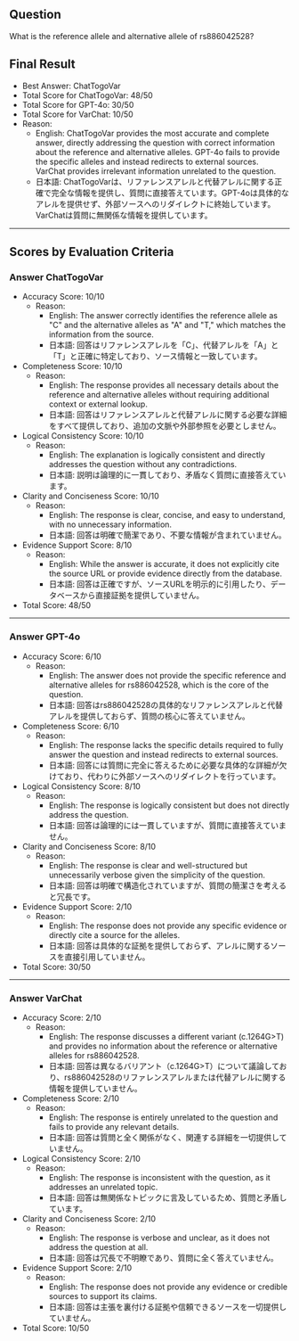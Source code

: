 ## Question

What is the reference allele and alternative allele of rs886042528?

## Final Result

- Best Answer: ChatTogoVar
- Total Score for ChatTogoVar: 48/50
- Total Score for GPT-4o: 30/50
- Total Score for VarChat: 10/50
- Reason:
  - English: ChatTogoVar provides the most accurate and complete answer, directly addressing the question with correct information about the reference and alternative alleles. GPT-4o fails to provide the specific alleles and instead redirects to external sources. VarChat provides irrelevant information unrelated to the question.
  - 日本語: ChatTogoVarは、リファレンスアレルと代替アレルに関する正確で完全な情報を提供し、質問に直接答えています。GPT-4oは具体的なアレルを提供せず、外部ソースへのリダイレクトに終始しています。VarChatは質問に無関係な情報を提供しています。

---

## Scores by Evaluation Criteria

### Answer ChatTogoVar
- Accuracy Score: 10/10
  - Reason: 
    - English: The answer correctly identifies the reference allele as "C" and the alternative alleles as "A" and "T," which matches the information from the source.
    - 日本語: 回答はリファレンスアレルを「C」、代替アレルを「A」と「T」と正確に特定しており、ソース情報と一致しています。
- Completeness Score: 10/10
  - Reason: 
    - English: The response provides all necessary details about the reference and alternative alleles without requiring additional context or external lookup.
    - 日本語: 回答はリファレンスアレルと代替アレルに関する必要な詳細をすべて提供しており、追加の文脈や外部参照を必要としません。
- Logical Consistency Score: 10/10
  - Reason: 
    - English: The explanation is logically consistent and directly addresses the question without any contradictions.
    - 日本語: 説明は論理的に一貫しており、矛盾なく質問に直接答えています。
- Clarity and Conciseness Score: 10/10
  - Reason: 
    - English: The response is clear, concise, and easy to understand, with no unnecessary information.
    - 日本語: 回答は明確で簡潔であり、不要な情報が含まれていません。
- Evidence Support Score: 8/10
  - Reason: 
    - English: While the answer is accurate, it does not explicitly cite the source URL or provide evidence directly from the database.
    - 日本語: 回答は正確ですが、ソースURLを明示的に引用したり、データベースから直接証拠を提供していません。
- Total Score: 48/50

---

### Answer GPT-4o
- Accuracy Score: 6/10
  - Reason: 
    - English: The answer does not provide the specific reference and alternative alleles for rs886042528, which is the core of the question.
    - 日本語: 回答はrs886042528の具体的なリファレンスアレルと代替アレルを提供しておらず、質問の核心に答えていません。
- Completeness Score: 6/10
  - Reason: 
    - English: The response lacks the specific details required to fully answer the question and instead redirects to external sources.
    - 日本語: 回答には質問に完全に答えるために必要な具体的な詳細が欠けており、代わりに外部ソースへのリダイレクトを行っています。
- Logical Consistency Score: 8/10
  - Reason: 
    - English: The response is logically consistent but does not directly address the question.
    - 日本語: 回答は論理的には一貫していますが、質問に直接答えていません。
- Clarity and Conciseness Score: 8/10
  - Reason: 
    - English: The response is clear and well-structured but unnecessarily verbose given the simplicity of the question.
    - 日本語: 回答は明確で構造化されていますが、質問の簡潔さを考えると冗長です。
- Evidence Support Score: 2/10
  - Reason: 
    - English: The response does not provide any specific evidence or directly cite a source for the alleles.
    - 日本語: 回答は具体的な証拠を提供しておらず、アレルに関するソースを直接引用していません。
- Total Score: 30/50

---

### Answer VarChat
- Accuracy Score: 2/10
  - Reason: 
    - English: The response discusses a different variant (c.1264G>T) and provides no information about the reference or alternative alleles for rs886042528.
    - 日本語: 回答は異なるバリアント（c.1264G>T）について議論しており、rs886042528のリファレンスアレルまたは代替アレルに関する情報を提供していません。
- Completeness Score: 2/10
  - Reason: 
    - English: The response is entirely unrelated to the question and fails to provide any relevant details.
    - 日本語: 回答は質問と全く関係がなく、関連する詳細を一切提供していません。
- Logical Consistency Score: 2/10
  - Reason: 
    - English: The response is inconsistent with the question, as it addresses an unrelated topic.
    - 日本語: 回答は無関係なトピックに言及しているため、質問と矛盾しています。
- Clarity and Conciseness Score: 2/10
  - Reason: 
    - English: The response is verbose and unclear, as it does not address the question at all.
    - 日本語: 回答は冗長で不明瞭であり、質問に全く答えていません。
- Evidence Support Score: 2/10
  - Reason: 
    - English: The response does not provide any evidence or credible sources to support its claims.
    - 日本語: 回答は主張を裏付ける証拠や信頼できるソースを一切提供していません。
- Total Score: 10/50